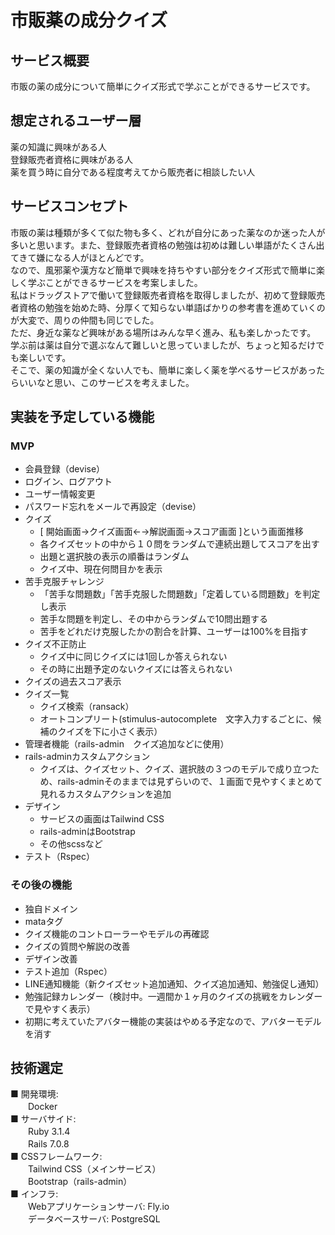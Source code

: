 # 市販薬の成分クイズ

## サービス概要
市販の薬の成分について簡単にクイズ形式で学ぶことができるサービスです。

## 想定されるユーザー層
薬の知識に興味がある人  
登録販売者資格に興味がある人  
薬を買う時に自分である程度考えてから販売者に相談したい人  

## サービスコンセプト
市販の薬は種類が多くて似た物も多く、どれが自分にあった薬なのか迷った人が多いと思います。また、登録販売者資格の勉強は初めは難しい単語がたくさん出てきて嫌になる人がほとんどです。  
なので、風邪薬や漢方など簡単で興味を持ちやすい部分をクイズ形式で簡単に楽しく学ぶことができるサービスを考案しました。  
私はドラッグストアで働いて登録販売者資格を取得しましたが、初めて登録販売者資格の勉強を始めた時、分厚くて知らない単語ばかりの参考書を進めていくのが大変で、周りの仲間も同じでした。  
ただ、身近な薬など興味がある場所はみんな早く進み、私も楽しかったです。  
学ぶ前は薬は自分で選ぶなんて難しいと思っていましたが、ちょっと知るだけでも楽しいです。  
そこで、薬の知識が全くない人でも、簡単に楽しく薬を学べるサービスがあったらいいなと思い、このサービスを考えました。  

## 実装を予定している機能
### MVP
- 会員登録（devise）
- ログイン、ログアウト
- ユーザー情報変更
- パスワード忘れをメールで再設定（devise）
- クイズ
    - [ 開始画面→クイズ画面←→解説画面→スコア画面 ]という画面推移
    - 各クイズセットの中から１０問をランダムで連続出題してスコアを出す
    - 出題と選択肢の表示の順番はランダム
    - クイズ中、現在何問目かを表示
- 苦手克服チャレンジ
    - 「苦手な問題数」「苦手克服した問題数」「定着している問題数」を判定し表示
    - 苦手な問題を判定し、その中からランダムで10問出題する
    - 苦手をどれだけ克服したかの割合を計算、ユーザーは100%を目指す
- クイズ不正防止
    - クイズ中に同じクイズには1回しか答えられない
    - その時に出題予定のないクイズには答えられない
- クイズの過去スコア表示
- クイズ一覧
    - クイズ検索（ransack）
    - オートコンプリート(stimulus-autocomplete　文字入力するごとに、候補のクイズを下に小さく表示）
- 管理者機能（rails-admin　クイズ追加などに使用）
- rails-adminカスタムアクション
    - クイズは、クイズセット、クイズ、選択肢の３つのモデルで成り立つため、rails-adminそのままでは見ずらいので、１画面で見やすくまとめて見れるカスタムアクションを追加
- デザイン
    - サービスの画面はTailwind CSS
    - rails-adminはBootstrap
    - その他scssなど
- テスト（Rspec）

### その後の機能
- 独自ドメイン
- mataタグ
- クイズ機能のコントローラーやモデルの再確認
- クイズの質問や解説の改善
- デザイン改善
- テスト追加（Rspec）
- LINE通知機能（新クイズセット追加通知、クイズ追加通知、勉強促し通知）
- 勉強記録カレンダー（検討中。一週間か１ヶ月のクイズの挑戦をカレンダーで見やすく表示）
- 初期に考えていたアバター機能の実装はやめる予定なので、アバターモデルを消す


## 技術選定
■ 開発環境:  
　　Docker  
■ サーバサイド:  
　　Ruby 3.1.4  
　　Rails 7.0.8  
■ CSSフレームワーク:  
　　Tailwind CSS（メインサービス）  
　　Bootstrap（rails-admin）  
■ インフラ:  
　　Webアプリケーションサーバ: Fly.io  
　　データベースサーバ: PostgreSQL






